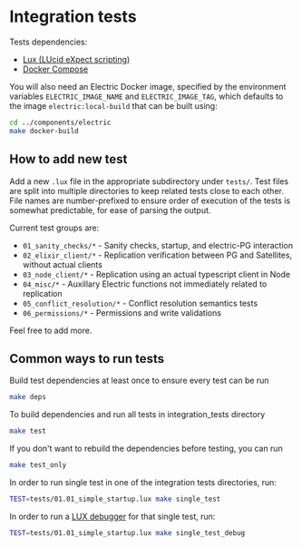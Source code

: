 # Integration tests

Tests dependencies:
- [Lux (LUcid eXpect scripting) ](https://github.com/hawk/lux/blob/master/INSTALL.md)
- [Docker Compose](https://docs.docker.com/compose/install/)


You will also need an Electric Docker image, specified by the environment variables `ELECTRIC_IMAGE_NAME` and `ELECTRIC_IMAGE_TAG`, which defaults to the image `electric:local-build` that can be built using:
```sh
cd ../components/electric
make docker-build
```

## How to add new test

Add a new `.lux` file in the appropriate subdirectory under `tests/`. Test files are split into multiple directories to keep related tests close to each other. File names are number-prefixed to ensure order of execution of the tests is somewhat predictable, for ease of parsing the output.

Current test groups are:
- `01_sanity_checks/*` - Sanity checks, startup, and electric-PG interaction
- `02_elixir_client/*` - Replication verification between PG and Satellites, without actual clients
- `03_node_client/*` - Replication using an actual typescript client in Node
- `04_misc/*` - Auxillary Electric functions not immediately related to replication
- `05_conflict_resolution/*` - Conflict resolution semantics tests
- `06_permissions/*` - Permissions and write validations

Feel free to add more.

## Common ways to run tests

Build test dependencies at least once to ensure every test can be run
```sh
make deps
```

To build dependencies and run all tests in integration_tests directory
```sh
make test
```

If you don't want to rebuild the dependencies before testing, you can run
```sh
make test_only
```

In order to run single test in one of the integration tests directories, run:

```sh
TEST=tests/01.01_simple_startup.lux make single_test
```

In order to run a [LUX debugger](https://github.com/hawk/lux/blob/master/doc/lux.md#debug_cmds) for that single test, run: 

```sh
TEST=tests/01.01_simple_startup.lux make single_test_debug
```
